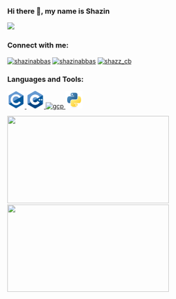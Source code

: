 ### Hi there 👋, my name is Shazin

![](https://github.com/shazinabbas/shazinabbas/blob/main/ezgif.com-gif-maker%20(4).gif)



<h3 align="left">Connect with me:</h3>
<p align="left">
<a href="https://twitter.com/shazinabbas" target="blank"><img align="center" src="https://raw.githubusercontent.com/rahuldkjain/github-profile-readme-generator/master/src/images/icons/Social/twitter.svg" alt="shazinabbas" height="30" width="40" /></a>
<a href="https://linkedin.com/in/shazinabbas" target="blank"><img align="center" src="https://raw.githubusercontent.com/rahuldkjain/github-profile-readme-generator/master/src/images/icons/Social/linked-in-alt.svg" alt="shazinabbas" height="30" width="40" /></a>
<a href="https://instagram.com/shazz_cb" target="blank"><img align="center" src="https://raw.githubusercontent.com/rahuldkjain/github-profile-readme-generator/master/src/images/icons/Social/instagram.svg" alt="shazz_cb" height="30" width="40" /></a>
</p>

<h3 align="left">Languages and Tools:</h3>
<p align="left"> <a href="https://www.cprogramming.com/" target="_blank" rel="noreferrer"> <img src="https://raw.githubusercontent.com/devicons/devicon/master/icons/c/c-original.svg" alt="c" width="40" height="40"/> </a> <a href="https://www.w3schools.com/cpp/" target="_blank" rel="noreferrer"> <img src="https://raw.githubusercontent.com/devicons/devicon/master/icons/cplusplus/cplusplus-original.svg" alt="cplusplus" width="40" height="40"/> </a> <a href="https://cloud.google.com" target="_blank" rel="noreferrer"> <img src="https://www.vectorlogo.zone/logos/google_cloud/google_cloud-icon.svg" alt="gcp" width="40" height="40"/> </a> <a href="https://www.python.org" target="_blank" rel="noreferrer"> <img src="https://raw.githubusercontent.com/devicons/devicon/master/icons/python/python-original.svg" alt="python" width="40" height="40"/> </a> </p>


<p align = left>
<img src="https://github-readme-stats.vercel.app/api?username=shazinabbas&show_icons=true&count_private=true" width="370" height="200">            
<!p>
<x align=right>      
<img src="https://github-readme-streak-stats.herokuapp.com/?user=shazinabbas" width="370" height="200">
</x>

